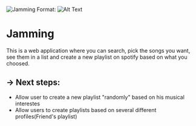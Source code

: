 ![Jamming](https://s3.amazonaws.com/codecademy-content/programs/react/jammming/favicon.ico)
Format: ![Alt Text](url)

# Jamming
This is a web application where you can search, pick the songs you want, see them in a list and create a new playlist on spotify based on what you choosed.

## -> Next steps:
  * Allow user to create a new playlist "randomly" based on his musical interestes
  * Allow users to create playlists based on several different profiles(Friend's playlist)
